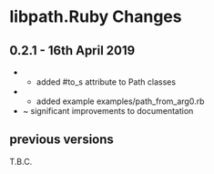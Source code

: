 # **libpath.Ruby** Changes

## 0.2.1 - 16th April 2019

* + added #to_s attribute to Path classes
* + added example examples/path_from_arg0.rb
* ~ significant improvements to documentation


## previous versions

T.B.C.


